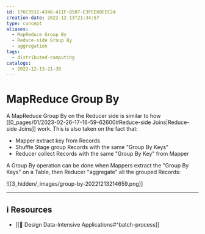 ```yaml
---
id: 176C3532-4346-411F-B507-E3FEE60EEC24
creation-date: 2022-12-13T21:34:57
type: concept
aliases:
  - MapReduce Group By
  - Reduce-side Group By
  - aggregation
tags:
  - distributed-computing
catalogs:
  - 2022-12-13-21-38
---
```


# MapReduce Group By 

A MapReduce Group By on the Reducer side is similar to how [[0_pages/01/2023-02-26-17-16-59-62600#Reduce-side Joins|Reduce-side Joins]] work. This is also taken on the fact that: 
- Mapper extract key from Records 
- Shuffle Stage group Records with the same "Group By Keys"
- Reducer collect Records with the same "Group By Key" from Mapper

A Group By operation can be done when Mappers extract the "Group By Keys" on a Table, then Reducer "aggregate" all the grouped Records: 

![[3_hidden/_images/group-by-20221213214659.png]]



---
## ℹ️ Resources
- [[📕 Design Data-Intensive Applications#^batch-process]]
